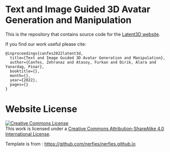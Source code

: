 # Text and Image Guided 3D Avatar Generation and Manipulation

This is the repository that contains source code for the [Latent3D website](https://catlab-team.github.io/latent3D/).


If you find our work useful please cite:
```
@inproceedings{canfes2022latent3d,
  title={Text and Image Guided 3D Avatar Generation and Manipulation},
  author={Canfes, Zehranaz and Atasoy, Furkan and Dirik, Alara and Yanardag, Pinar},
  booktitle={},
  month={},
  year={2022},
  pages={}
}
```

# Website License
<a rel="license" href="http://creativecommons.org/licenses/by-sa/4.0/"><img alt="Creative Commons License" style="border-width:0" src="https://i.creativecommons.org/l/by-sa/4.0/88x31.png" /></a><br />This work is licensed under a <a rel="license" href="http://creativecommons.org/licenses/by-sa/4.0/">Creative Commons Attribution-ShareAlike 4.0 International License</a>.

Template is from : https://github.com/nerfies/nerfies.github.io

